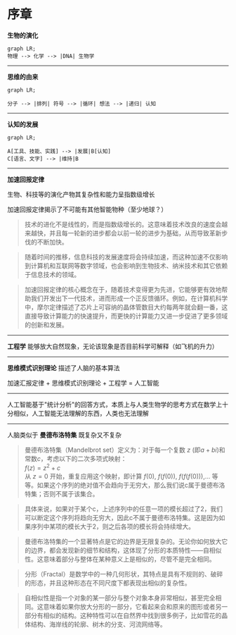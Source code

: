 # 序章

**生物的演化**

```mermaid
graph LR;
物理 --> 化学 --> |DNA| 生物学
```
---

**思维的由来**

``` mermaid
graph LR;

分子 --> |排列| 符号 --> |循环| 想法 --> |递归| 认知

```
---

**认知的发展**

```mermaid
graph LR;

A[工具、技能、实践] --> |发展|B[认知]
C[语言、文字] --> |维持|B 

```
---

**加速回报定律**

生物、科技等的演化产物其复杂性和能力呈指数级增长

加速回报定律揭示了不可能有其他智能物种（至少地球？）

> 技术的进化不是线性的，而是指数级增长的。这意味着技术改良的速度会越来越快，并且每一轮新的进步都会以前一轮的进步为基础，从而导致革新步伐的不断加快。

> 随着时间的推移，信息科技的发展速度将会持续加速，而这种加速不仅影响到计算机和互联网等数字领域，也会影响到生物技术、纳米技术和其它依赖于信息技术的领域。

> 加速回报定律的核心概念在于，随着技术变得更为先进，它能够更有效地帮助我们开发出下一代技术，进而形成一个正反馈循环。例如，在计算机科学中，摩尔定律描述了芯片上可容纳的晶体管数目大约每两年就会翻一番，这直接导致计算能力的快速提升，而更快的计算能力又进一步促进了更多领域的创新和发展。

---

**工程学** 能够放大自然现象，无论该现象是否目前科学可解释（如飞机的升力）

---

**思维模式识别理论** 描述了人脑的基本算法

加速汇报定律 + 思维模式识别理论 + 工程学 = 人工智能

---

人工智能基于"统计分析"的回答方式，本质上与人类生物学的思考方式在数学上十分相似，人工智能无法理解的东西，人类也无法理解

---

人脑类似于 **曼德布洛特集** 既复杂又不复杂

> 曼德布洛特集（Mandelbrot set）定义为：对于每一个复数 $z$ (即$a+bi$)和常数$c$，考虑以下的二次多项式映射： <br>
> $f(z)=z^2+c$ <br>
> 从 $z=0$ 开始，重复应用这个映射，即计算 $f(0)$, $f(f(0))$, $f(f(f(0)))$,... 等等。如果这个序列的绝对值不会趋向于无穷大，那么我们说c属于曼德布洛特集；否则不属于该集合。

> 具体来说，如果对于某个c，上述序列中的任意一项的模长超过了2，我们可以断定这个序列将趋向无穷大，因此c不属于曼德布洛特集。这是因为如果序列中某项的模长大于2，则之后各项的模长将会持续增大。

> 曼德布洛特集的一个显著特点是它的边界是无限复杂的。无论你如何放大它的边界，都会发现新的细节和结构，这体现了分形的本质特性——自相似性。这意味着部分与整体在某种意义上是相似的，尽管不是完全相同。

> 分形（Fractal）是数学中的一种几何形状，其特点是具有不规则的、破碎的形态，并且这种形态在不同尺度下都表现出相似的复杂性。

> 自相似性是指一个对象的某一部分与整个对象本身非常相似，甚至完全相同。这意味着如果你放大分形的一部分，它看起来会和原来的图形或者另一部分有相似的结构。这种特性可以在自然界中找到很多例子，比如雪花的晶体结构、海岸线的轮廓、树木的分支、河流网络等。


